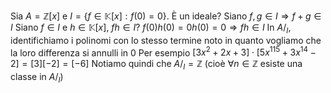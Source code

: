 Sia $A = \mathbb Z[x]$ e $I = \{f \in \mathbb K[x]:f(0)=0\}$. È un ideale?
Siano $f,g \in I \Rightarrow f+g \in I$
Siano $f \in I$ e $h\in \mathbb K[x]$, $fh \in I?$ $f(0)h(0) = 0h(0)=0\Rightarrow fh \in I$
In $A/_{I}$, identifichiamo i polinomi con lo stesso termine noto in quanto vogliamo che la loro differenza si annulli in $0$
Per esempio $[3x^2+2x+3]\cdot[5x^{115}+3x^{14}-2]=[3][-2] = [-6]$
Notiamo quindi che $A/_I =\mathbb Z$ (cioè $\forall n \in \mathbb Z$ esiste una classe in $A/_I$)